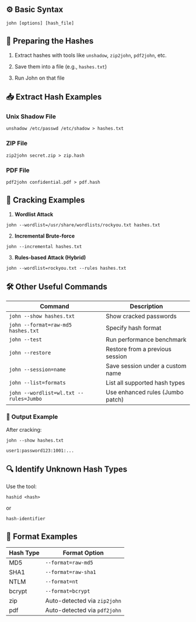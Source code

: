 ## ⚙️ Basic Syntax
```
john [options] [hash_file]
```

## 🔐 Preparing the Hashes

1. Extract hashes with tools like `unshadow`, `zip2john`, `pdf2john`, etc.
    
2. Save them into a file (e.g., `hashes.txt`)
    
3. Run John on that file

## 📥 Extract Hash Examples

### Unix Shadow File
```
unshadow /etc/passwd /etc/shadow > hashes.txt
```

### ZIP File
```
zip2john secret.zip > zip.hash
```

### PDF File
```
pdf2john confidential.pdf > pdf.hash
```

## 🚀 Cracking Examples

1. **Wordlist Attack**
```
john --wordlist=/usr/share/wordlists/rockyou.txt hashes.txt
```

2. **Incremental Brute-force**
```
john --incremental hashes.txt
```

3. **Rules-based Attack (Hybrid)**
```
john --wordlist=rockyou.txt --rules hashes.txt
```


## 🛠 Other Useful Commands

|Command|Description|
|---|---|
|`john --show hashes.txt`|Show cracked passwords|
|`john --format=raw-md5 hashes.txt`|Specify hash format|
|`john --test`|Run performance benchmark|
|`john --restore`|Restore from a previous session|
|`john --session=name`|Save session under a custom name|
|`john --list=formats`|List all supported hash types|
|`john --wordlist=wl.txt --rules=Jumbo`|Use enhanced rules (Jumbo patch)|## 📂 Output Example

### 📂 Output Example
After cracking:
```
john --show hashes.txt

user1:password123:1001:...
```

## 🔍 Identify Unknown Hash Types

Use the tool:
```
hashid <hash>
```
or
```
hash-identifier
```


## 🔧 Format Examples

|Hash Type|Format Option|
|---|---|
|MD5|`--format=raw-md5`|
|SHA1|`--format=raw-sha1`|
|NTLM|`--format=nt`|
|bcrypt|`--format=bcrypt`|
|zip|Auto-detected via `zip2john`|
|pdf|Auto-detected via `pdf2john`|




































